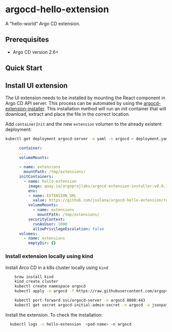 # argocd-hello-extension

A "hello-world" Argo CD extension.

## Prerequisites

- Argo CD version 2.6+

## Quick Start

## Install UI extension

The UI extension needs to be installed by mounting the React component
in Argo CD API server. This process can be automated by using the
[argocd-extension-installer][1]. This installation method will run an
init container that will download, extract and place the file in the
correct location.

Add `containerInit` and the new `extension` volumen to the already existent deployment:

```bash
kubectl get deployment argocd-server -o yaml -n argocd > deployment.yaml
```

```yaml
      container:
      ...
      volumeMounts:
        ...
      - name: extensions
        mountPath: /tmp/extensions/
      initContainers:
        - name: hello-extension
          image: quay.io/argoprojlabs/argocd-extension-installer:v0.0.1
          env:
          - name: EXTENSION_URL
            value: https://github.com/jsolana/argocd-hello-extension/releases/download/v0.0.1/extension.tar
          volumeMounts:
            - name: extensions
              mountPath: /tmp/extensions/
          securityContext:
            runAsUser: 1000
            allowPrivilegeEscalation: false
      volumes:
        - name: extensions
          emptyDir: {}
```

### Install extension locally using kind

Install Arco CD in a k8s cluster locally using `kind`

```bash
    brew install kind
    kind create cluster
    kubectl create namespace argocd
    kubectl apply -n argocd -f https://raw.githubusercontent.com/argoproj/argo-cd/v2.10.0-rc1/manifests/install.yaml

    kubectl port-forward svc/argocd-server -n argocd 8080:443
    kubectl get secret argocd-initial-admin-secret -n argocd -o jsonpath='{.data.password}' | base64 -d

```

Install the extension. To check the installation:

```bash
  kubectl logs -c hello-extension  <pod-name> -n argocd
```

[1]: https://github.com/argoproj-labs/argocd-extension-installer
